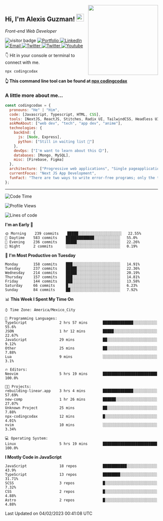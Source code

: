 <img align='right' src="https://media.giphy.com/media/M9gbBd9nbDrOTu1Mqx/giphy.gif" width="230">
<h2>Hi, I'm Alexis Guzman! <img src="https://media.giphy.com/media/hvRJCLFzcasrR4ia7z/giphy.gif" width="25px"></h2>
<p><em>Front-end Web Developer</em></p>

<p>
  <img src="https://visitor-badge.glitch.me/badge?page_id=a12989x.a12989x&left_color=black&right_color=gray" alt="visitor badge"/>
  <a href='https://www.codingcodax.dev/' target='_blank'>
    <img alt='Portfolio' src='https://img.shields.io/badge/Portfolio-black?logo=vercel&style=flat-square'>
  </a>
  <a href='https://linkedin.com/in/codingcodax/' target='_blank'>
    <img alt='LinkedIn' src='https://img.shields.io/badge/LinkedIn-black?logo=LinkedIn&style=flat-square'>
  </a>
  <a href='mailto:codingcodax@gmail.com' target='_blank'>
    <img alt='Email' src='https://img.shields.io/badge/Email-black?logo=Gmail&style=flat-square'>
  </a>
  <a href='https://twitter.com/codingcodax' target='_blank'>
    <img alt='Twitter' src='https://img.shields.io/badge/Twitter-black?logo=Twitter&style=flat-square'>
  </a>
  <a href='https://www.instagram.com/codingcodax/' target='_blank'>
    <img alt='Twitter' src='https://img.shields.io/badge/Instagram-black?logo=Instagram&style=flat-square'>
  </a>
  <a href='https://www.youtube.com/@codingcodax' target='_blank'>
    <img alt='Youtube' src='https://img.shields.io/badge/YouTube-black?logo=Youtube&style=flat-square'>
  </a>
</p>

👇 Hit in your console or terminal to connect with me.

```bash
npx codingcodax 
```
**👆 This command line tool can be found at [npx codingcodax](https://github.com/codingcodax/npx-codingcodax)**

<h3>A little more about me...</h3>

```javascript
const codingcodax = {
  pronouns: "He" | "Him",
  code: [Javascript, Typescript, HTML, CSS],
  tools: [NextJS, ReactJS, Stitches, Radix UI, TailwindCSS, Headless UI, Prisma],
  askMeAbout: ["web dev", "tech", "app dev", "anime"],
  technologies: {
    backEnd: {
      js: [Node, Express],
      python: ["Still in waiting list 🥲"]
    },
    devOps: ["I'm want to learn about this 😊"],
    databases: [Mongo, MySQL],
    misc: [Firebase, Figma]
  },
  architecture: ["Progressive web applications", "Single pageapplications"],
  currentFocus: "Next JS App Development",
  funFact: "There are two ways to write error-free programs; only the third one works"
};
```

---

<!--START_SECTION:waka-->
![Code Time](http://img.shields.io/badge/Code%20Time-1%2C098%20hrs%2038%20mins-blue)

![Profile Views](http://img.shields.io/badge/Profile%20Views-0-blue)

![Lines of code](https://img.shields.io/badge/From%20Hello%20World%20I%27ve%20Written-309%20Thousand%20lines%20of%20code-blue)

**I'm an Early 🐤** 

```text
🌞 Morning    239 commits    █████░░░░░░░░░░░░░░░░░░░░   22.55% 
🌆 Daytime    583 commits    █████████████░░░░░░░░░░░░   55.0% 
🌃 Evening    236 commits    █████░░░░░░░░░░░░░░░░░░░░   22.26% 
🌙 Night      2 commits      ░░░░░░░░░░░░░░░░░░░░░░░░░   0.19%

```
📅 **I'm Most Productive on Tuesday** 

```text
Monday       158 commits    ███░░░░░░░░░░░░░░░░░░░░░░   14.91% 
Tuesday      237 commits    █████░░░░░░░░░░░░░░░░░░░░   22.36% 
Wednesday    214 commits    █████░░░░░░░░░░░░░░░░░░░░   20.19% 
Thursday     157 commits    ███░░░░░░░░░░░░░░░░░░░░░░   14.81% 
Friday       144 commits    ███░░░░░░░░░░░░░░░░░░░░░░   13.58% 
Saturday     66 commits     █░░░░░░░░░░░░░░░░░░░░░░░░   6.23% 
Sunday       84 commits     ██░░░░░░░░░░░░░░░░░░░░░░░   7.92%

```


📊 **This Week I Spent My Time On** 

```text
⌚︎ Time Zone: America/Mexico_City

💬 Programming Languages: 
TypeScript               2 hrs 57 mins       ██████████████░░░░░░░░░░░   55.6% 
JSON                     1 hr 12 mins        █████░░░░░░░░░░░░░░░░░░░░   22.67% 
JavaScript               29 mins             ██░░░░░░░░░░░░░░░░░░░░░░░   9.12% 
Other                    25 mins             ██░░░░░░░░░░░░░░░░░░░░░░░   7.88% 
Lua                      9 mins              ░░░░░░░░░░░░░░░░░░░░░░░░░   3.1%

🔥 Editors: 
Neovim                   5 hrs 19 mins       █████████████████████████   100.0%

🐱‍💻 Projects: 
rebuilding-linear.app    3 hrs 4 mins        ██████████████░░░░░░░░░░░   57.69% 
new-comp                 1 hr 26 mins        ██████░░░░░░░░░░░░░░░░░░░   27.07% 
Unknown Project          25 mins             ██░░░░░░░░░░░░░░░░░░░░░░░   7.88% 
npx-codingcodax          12 mins             █░░░░░░░░░░░░░░░░░░░░░░░░   4.01% 
nvim                     10 mins             ░░░░░░░░░░░░░░░░░░░░░░░░░   3.34%

💻 Operating System: 
Linux                    5 hrs 19 mins       █████████████████████████   100.0%

```

**I Mostly Code in JavaScript** 

```text
JavaScript               18 repos            ███████████░░░░░░░░░░░░░░   43.9% 
TypeScript               13 repos            ████████░░░░░░░░░░░░░░░░░   31.71% 
SCSS                     3 repos             █░░░░░░░░░░░░░░░░░░░░░░░░   7.32% 
CSS                      2 repos             █░░░░░░░░░░░░░░░░░░░░░░░░   4.88% 
Astro                    2 repos             █░░░░░░░░░░░░░░░░░░░░░░░░   4.88%

```



 Last Updated on 04/02/2023 00:41:08 UTC
<!--END_SECTION:waka-->
